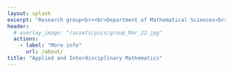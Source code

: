 ```yaml
---
layout: splash
excerpt: "Research group<br><br>Department of Mathematical Sciences<br>University of Bath<br><br><br>"
header:
  # overlay_image: "/assets/pics/group_Mar_22.jpg"
  actions:
    - label: "More info"
      url: /about/
title: "Applied and Interdisciplinary Mathematics"
---
```


